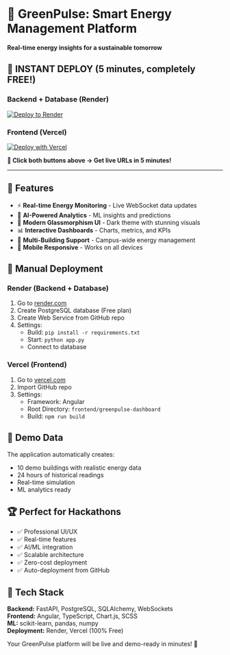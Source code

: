 # 🌱 GreenPulse: Smart Energy Management Platform

**Real-time energy insights for a sustainable tomorrow**

## 🚀 **INSTANT DEPLOY** (5 minutes, completely FREE!)

### Backend + Database (Render)
[![Deploy to Render](https://render.com/images/deploy-to-render-button.svg)](https://render.com/deploy?repo=https://github.com/surajsk2003/GreenPulse)

### Frontend (Vercel)  
[![Deploy with Vercel](https://vercel.com/button)](https://vercel.com/new/clone?repository-url=https://github.com/surajsk2003/GreenPulse&project-name=greenpulse-frontend&root-directory=frontend/greenpulse-dashboard)

**🎯 Click both buttons above → Get live URLs in 5 minutes!**

---

## 🌟 Features

- ⚡ **Real-time Energy Monitoring** - Live WebSocket data updates
- 🤖 **AI-Powered Analytics** - ML insights and predictions
- 🎨 **Modern Glassmorphism UI** - Dark theme with stunning visuals
- 📊 **Interactive Dashboards** - Charts, metrics, and KPIs
- 🏢 **Multi-Building Support** - Campus-wide energy management
- 📱 **Mobile Responsive** - Works on all devices

## 🔧 Manual Deployment

### Render (Backend + Database)
1. Go to [render.com](https://render.com)
2. Create PostgreSQL database (Free plan)
3. Create Web Service from GitHub repo
4. Settings:
   - Build: `pip install -r requirements.txt`
   - Start: `python app.py`
   - Connect to database

### Vercel (Frontend)
1. Go to [vercel.com](https://vercel.com)
2. Import GitHub repo
3. Settings:
   - Framework: Angular
   - Root Directory: `frontend/greenpulse-dashboard`
   - Build: `npm run build`

## 🎪 Demo Data

The application automatically creates:
- 10 demo buildings with realistic energy data
- 24 hours of historical readings
- Real-time simulation
- ML analytics ready

## 🏆 Perfect for Hackathons

- ✅ Professional UI/UX
- ✅ Real-time features
- ✅ AI/ML integration
- ✅ Scalable architecture
- ✅ Zero-cost deployment
- ✅ Auto-deployment from GitHub

## 📱 Tech Stack

**Backend:** FastAPI, PostgreSQL, SQLAlchemy, WebSockets  
**Frontend:** Angular, TypeScript, Chart.js, SCSS  
**ML:** scikit-learn, pandas, numpy  
**Deployment:** Render, Vercel (100% Free)

Your GreenPulse platform will be live and demo-ready in minutes! 🚀